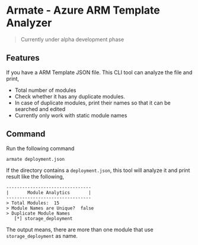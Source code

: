 # Armate - Azure ARM Template Analyzer

> Currently under alpha development phase

## Features
If you have a ARM Template JSON file. This CLI tool can analyze the file and print,
- Total number of modules
- Check whether it has any duplicate modules.
- In case of duplicate modules, print their names so that it can be searched and edited
- Currently only work with static module names

## Command
Run the following command 
```
armate deployment.json
```

If the directory contains a `deployment.json`, this tool will analyze it and print result like the following,
```
--------------------------------
|       Module Analytics       |
--------------------------------
> Total Modules:  15
> Module Names are Unique?  false
> Duplicate Module Names
   [*] storage_deployment
```

The output means, there are more than one module that use `storage_deployment` as name.